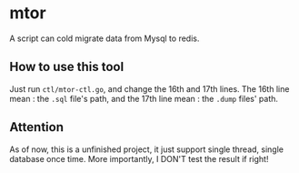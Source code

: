 # mtor
A script can cold migrate data from Mysql to redis.

## How to use this tool
Just run `ctl/mtor-ctl.go`, and change the 16th and 17th lines.
The 16th line mean : the `.sql` file's path, and the 17th line mean : the `.dump` files' path.

## Attention
As of now, this is a unfinished project, it just support single thread, single database once time. More importantly, I DON'T test the result if right!